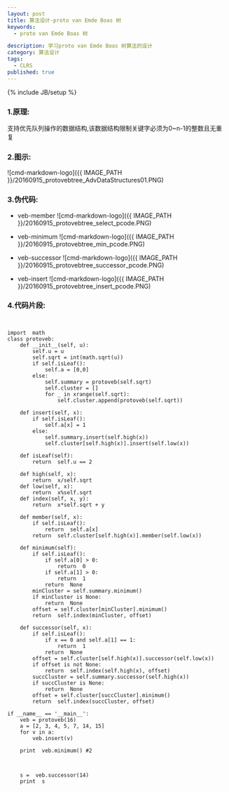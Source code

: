 ```yaml
---
layout: post
title: 算法设计-proto van Emde Boas 树
keywords:
  - proto van Emde Boas 树

description: 学习proto van Emde Boas 树算法的设计
category: 算法设计
tags:
  - CLRS
published: true
---
```

{% include JB/setup %}



<!--more-->
### 1.原理:
支持优先队列操作的数据结构,该数据结构限制关键字必须为0~n-1的整数且无重复

### 2.图示:
![cmd-markdown-logo]({{ IMAGE_PATH }}/20160915_protovebtree_AdvDataStructures01.PNG)

### 3.伪代码:
* veb-member
![cmd-markdown-logo]({{ IMAGE_PATH }}/20160915_protovebtree_select_pcode.PNG)

* veb-minimum
![cmd-markdown-logo]({{ IMAGE_PATH }}/20160915_protovebtree_min_pcode.PNG)

* veb-successor
![cmd-markdown-logo]({{ IMAGE_PATH }}/20160915_protovebtree_successor_pcode.PNG)

* veb-insert
![cmd-markdown-logo]({{ IMAGE_PATH }}/20160915_protovebtree_insert_pcode.PNG)

### 4.代码片段:
```


import  math
class protoveb:
    def __init__(self, u):
        self.u = u
        self.sqrt = int(math.sqrt(u))
        if self.isLeaf():
            self.a = [0,0]
        else:
            self.summary = protoveb(self.sqrt)
            self.cluster = []
            for _ in xrange(self.sqrt):
                self.cluster.append(protoveb(self.sqrt))

    def insert(self, x):
        if self.isLeaf():
            self.a[x] = 1
        else:
            self.summary.insert(self.high(x))
            self.cluster[self.high(x)].insert(self.low(x))

    def isLeaf(self):
        return  self.u == 2

    def high(self, x):
        return  x/self.sqrt
    def low(self, x):
        return  x%self.sqrt
    def index(self, x, y):
        return  x*self.sqrt + y

    def member(self, x):
        if self.isLeaf():
            return  self.a[x]
        return  self.cluster[self.high(x)].member(self.low(x))

    def minimum(self):
        if self.isLeaf():
            if self.a[0] > 0:
                return  0
            if self.a[1] > 0:
                return  1
            return  None
        minCluster = self.summary.minimum()
        if minCluster is None:
            return  None
        offset = self.cluster[minCluster].minimum()
        return  self.index(minCluster, offset)

    def successor(self, x):
        if self.isLeaf():
            if x == 0 and self.a[1] == 1:
                return  1
            return  None
        offset = self.cluster[self.high(x)].successor(self.low(x))
        if offset is not None:
            return  self.index(self.high(x), offset)
        succCluster = self.summary.successor(self.high(x))
        if succCluster is None:
            return  None
        offset = self.cluster[succCluster].minimum()
        return  self.index(succCluster, offset)

if __name__ == '__main__':
    veb = protoveb(16)
    a = [2, 3, 4, 5, 7, 14, 15]
    for v in a:
        veb.insert(v)

    print  veb.minimum() #2



    s =  veb.successor(14)
    print  s

```
